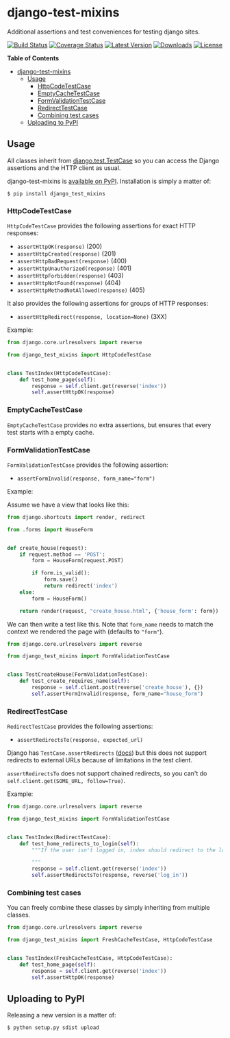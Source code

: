 # django-test-mixins

Additional assertions and test conveniences for testing django
sites.

[![Build Status](https://travis-ci.org/Wilfred/django-test-mixins.svg)](https://travis-ci.org/Wilfred/django-test-mixins)
[![Coverage Status](https://img.shields.io/coveralls/Wilfred/django-test-mixins.svg)](https://coveralls.io/r/Wilfred/django-test-mixins)
[![Latest Version](https://img.shields.io/pypi/v/django_test_mixins.svg)](https://pypi.python.org/pypi/django_test_mixins/)
[![Downloads](https://img.shields.io/pypi/dm/django_test_mixins.svg)](https://pypi.python.org/pypi/django_test_mixins/)
[![License](https://img.shields.io/pypi/l/django_test_mixins.svg)](https://pypi.python.org/pypi/django_test_mixins/)

<!-- markdown-toc start - Don't edit this section. Run M-x markdown-toc-generate-toc again -->
**Table of Contents**

- [django-test-mixins](#django-test-mixins)
    - [Usage](#usage)
        - [HttpCodeTestCase](#httpcodetestcase)
        - [EmptyCacheTestCase](#emptycachetestcase)
        - [FormValidationTestCase](#formvalidationtestcase)
        - [RedirectTestCase](#redirecttestcase)
        - [Combining test cases](#combining-test-cases)
    - [Uploading to PyPI](#uploading-to-pypi)

<!-- markdown-toc end -->

## Usage

All classes inherit from
[django.test.TestCase](https://docs.djangoproject.com/en/dev/topics/testing/overview/#django.test.TestCase)
so you can access the Django assertions and the HTTP client as usual.

django-test-mixins is
[available on PyPI](https://pypi.python.org/pypi/django_test_mixins). Installation
is simply a matter of:

    $ pip install django_test_mixins

### HttpCodeTestCase

`HttpCodeTestCase` provides the following assertions for exact HTTP responses:

* `assertHttpOK(response)` (200)
* `assertHttpCreated(response)` (201)
* `assertHttpBadRequest(response)` (400)
* `assertHttpUnauthorized(response)` (401)
* `assertHttpForbidden(response)` (403)
* `assertHttpNotFound(response)` (404)
* `assertHttpMethodNotAllowed(response)` (405)

It also provides the following assertions for groups of HTTP
responses:

* `assertHttpRedirect(response, location=None)` (3XX)

Example:

```python
from django.core.urlresolvers import reverse

from django_test_mixins import HttpCodeTestCase


class TestIndex(HttpCodeTestCase):
    def test_home_page(self):
        response = self.client.get(reverse('index'))
        self.assertHttpOK(response)
```

### EmptyCacheTestCase

`EmptyCacheTestCase` provides no extra assertions, but ensures that
every test starts with a empty cache.

### FormValidationTestCase

`FormValidationTestCase` provides the following assertion:

* `assertFormInvalid(response, form_name="form")`

Example:

Assume we have a view that looks like this:

```python
from django.shortcuts import render, redirect

from .forms import HouseForm


def create_house(request):
    if request.method == 'POST':
        form = HouseForm(request.POST)

        if form.is_valid():
            form.save()
            return redirect('index')
    else:
        form = HouseForm()

    return render(request, "create_house.html", {'house_form': form})
```

We can then write a test like this. Note that `form_name` needs to
match the context we rendered the page with (defaults to `"form"`).

```python
from django.core.urlresolvers import reverse

from django_test_mixins import FormValidationTestCase


class TestCreateHouse(FormValidationTestCase):
    def test_create_requires_name(self):
        response = self.client.post(reverse('create_house'), {})
        self.assertFormInvalid(response, form_name="house_form")
```

### RedirectTestCase

`RedirectTestCase` provides the following assertions:

* `assertRedirectsTo(response, expected_url)`

Django has `TestCase.assertRedirects`
([docs](https://docs.djangoproject.com/en/dev/topics/testing/overview/#django.test.SimpleTestCase.assertRedirects))
but this does not support redirects to external URLs because of
limitations in the test client.

`assertRedirectsTo` does not support chained redirects, so you can't
do `self.client.get(SOME_URL, follow=True)`.

Example:

```python
from django.core.urlresolvers import reverse

from django_test_mixins import FormValidationTestCase


class TestIndex(RedirectTestCase):
    def test_home_redirects_to_login(self):
        """If the user isn't logged in, index should redirect to the login page.

        """
        response = self.client.get(reverse('index'))
        self.assertRedirectsTo(response, reverse('log_in'))
```


### Combining test cases

You can freely combine these classes by simply inheriting from
multiple classes.

```python
from django.core.urlresolvers import reverse

from django_test_mixins import FreshCacheTestCase, HttpCodeTestCase


class TestIndex(FreshCacheTestCase, HttpCodeTestCase):
    def test_home_page(self):
        response = self.client.get(reverse('index'))
        self.assertHttpOK(response)
```

## Uploading to PyPI

Releasing a new version is a matter of:

    $ python setup.py sdist upload
